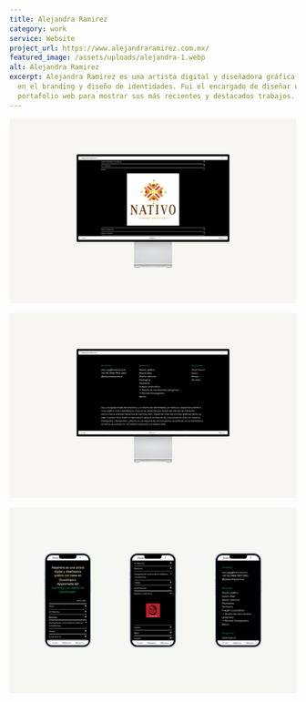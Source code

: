 ```yaml
---
title: Alejandra Ramirez
category: work
service: Website
project_url: https://www.alejandraramirez.com.mx/
featured_image: /assets/uploads/alejandra-1.webp
alt: Alejandra Ramirez
excerpt: Alejandra Ramírez es una artista digital y diseñadora gráfica enfocada
  en el branding y diseño de identidades. Fui el encargado de diseñar un
  portafolio web para mostrar sus más recientes y destacados trabajos.
---
```

![Alejandra Ramirez](/assets/uploads/alejandra-2.webp "Alejandra Ramirez Works")

![Alejandra Ramirez](/assets/uploads/alejandra-3.webp "Alejandra Ramirez About")

![Alejandra Ramirez](/assets/uploads/alejandra-mobile.webp "Alejandra Ramirez Mobile")
